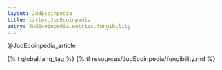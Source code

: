 ```yaml
---
layout: JudEcoinpedia
title: titles.JudEcoinpedia
entry: JudEcoinpedia.entries.fungibility
---
```


@JudEcoinpedia_article

{% t global.lang_tag %}
{% tf resources/JudEcoinpedia/fungibility.md %}
